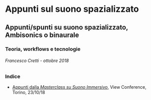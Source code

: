# Appunti sul suono spazializzato

## Appunti/spunti su suono spazializzato, Ambisonics o binaurale
### Teoria, workflows e tecnologie

###### Francesco Cretti - ottobre 2018

### Indice
* [Appunti dalla *Masterclass su Suono Immersivo*](https://github.com/francescocretti/appunti-suono-spazializzato/blob/master/appunti-suono-spazializzato.md), View Conference, Torino, 23/10/18
